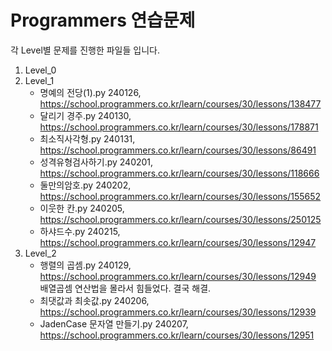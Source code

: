 # Programmers 연습문제 

각 Level별 문제를 진행한 파일들 입니다.

1. Level_0
2. Level_1
    - 명예의 전당(1).py     240126, https://school.programmers.co.kr/learn/courses/30/lessons/138477
    - 달리기 경주.py        240130, https://school.programmers.co.kr/learn/courses/30/lessons/178871
    - 최소직사각형.py       240131, https://school.programmers.co.kr/learn/courses/30/lessons/86491
    - 성격유형검사하기.py   240201, https://school.programmers.co.kr/learn/courses/30/lessons/118666
    - 둘만의암호.py         240202, https://school.programmers.co.kr/learn/courses/30/lessons/155652
    - 이웃한 칸.py          240205, https://school.programmers.co.kr/learn/courses/30/lessons/250125
    - 하샤드수.py           240215, https://school.programmers.co.kr/learn/courses/30/lessons/12947
3. Level_2
    - 행렬의 곱셈.py        240129, https://school.programmers.co.kr/learn/courses/30/lessons/12949 배열곱셈 연산법을 몰라서 힘들었다. 결국 해결.
    - 최댓값과 최솟값.py    240206, https://school.programmers.co.kr/learn/courses/30/lessons/12939
    - JadenCase 문자열 만들기.py    240207, https://school.programmers.co.kr/learn/courses/30/lessons/12951
